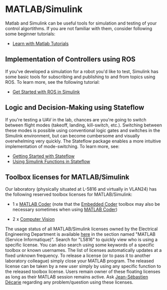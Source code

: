 # MATLAB/Simulink

Matlab and Simulink can be useful tools for simulation and testing of your control algortithms. If you are not familiar with them, consider following some beginner tutorials:

* [Learn with Matlab Tutorials](https://www.mathworks.com/support/learn-with-matlab-tutorials.html)

## Implementation of Controllers using ROS

If you've developed a simulation for a robot you'd like to test, Simulink has some basic tools for subscribing and publishing to and from topics using ROS. To learn more, see the following tutorial:

* [Get Started with ROS in Simulink](https://www.mathworks.com/help/robotics/examples/get-started-with-ros-in-simulink.html)

## Logic and Decision-Making using Stateflow

If you're testing a UAV in the lab, chances are you're going to switch between flight modes \(takeoff, landing, kill-switch, etc.\). Switching between these modes is possible using conventional logic gates and switches in the Simulink environment, but can become cumbersome and visually overwhelming very quickly. The Stateflow package enables a more intuitive implementation of mode-switching. To learn more, see:

* [Getting Started with Stateflow](https://www.youtube.com/watch?v=XpQ2osUE4v4)
* [Using Simulink Functions in Stateflow](https://www.mathworks.com/help/stateflow/examples/using-simulink-functions-in-stateflow.html)

## Toolbox licenses for MATLAB/Simulink

Our laboratory \(physically situated at L-5816 and virtually in VLAN24\) has the following reserved toolbox licenses for MATLAB/Simulink:

* 1 x [MATLAB Coder](https://www.mathworks.com/products/matlab-coder.html) \(note that the [Embedded Coder](https://www.mathworks.com/products/embedded-coder.html) toolbox may also be necessary sometimes when using [MATLAB Coder](https://www.mathworks.com/products/matlab-coder.html)\)

* 2 x [Computer Vision](https://www.mathworks.com/products/computer-vision.html)

The usage status of all MATLAB/Simulink licenses owned by the Electrical Engineering Department is available [here](https://www.grames.polymtl.ca/en/facilities/servers-information/#toggle-id-9) in the section named "MATLAB \(Service Informatique\)". Search for "L5816" to quickly view who is using a specific license. You can also search using some keywords of a specific toolbox or known usernames. The list of licenses automatically updates at a fixed unknown frequency. To release a license \(or to pass it to another laboratory colleague\) simply close your MATLAB program. The released license can be taken by a new user simply by using any specific function to the released toolbox license. Users remain owner of these floating licenses as long as their MATLAB session remains active. Ask [Jean-Sébastien Décarie](mailto:jean-sebastien.decarie@polymtl.ca) regarding any problem/question using these licenses.

